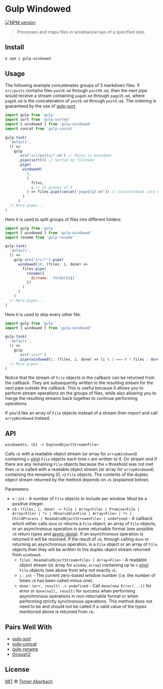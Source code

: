# Gulp Windowed

[![NPM version](https://img.shields.io/npm/v/gulp-windowed.svg)](https://www.npmjs.com/package/gulp-windowed)

> Processes and maps files in windows/arrays of a specified size.

## Install

```sh
$ npm i gulp-windowed
```

## Usage

The following example concatenates groups of 5 markdown files. If `src/posts` contains files `post0.md` through `post99.md`, then the next pipe would receive a stream containing `page0.md` through `page19.md`, where `page0.md` is the concatenation of `post0.md` through `post4.md`. The ordering is guaranteed by the use of [gulp-sort](https://www.npmjs.com/package/gulp-sort).

```js
import gulp from 'gulp'
import sort from 'gulp-sorted'
import { windowed } from 'gulp-windowed'
import concat from 'gulp-concat'

gulp.task(
  'default',
  () =>
    gulp
      .src('src/posts/*.md') // Posts in markdown
      .pipe(sort()) // Sorted by filename
      .pipe(
        windowed(
          5,
          (
            files,
            i // In groups of 5
          ) => files.pipe(concat(`page${i}.md`)) // Concatenated into one page where 'i' is the window number
        )
      )
  // More pipes...
)
```

Here it is used to split groups of files into different folders:

```js
import gulp from 'gulp'
import { windowed } from 'gulp-windowed'
import rename from 'gulp-rename'

gulp.task(
  'default',
  () =>
    gulp.src('src/*').pipe(
      windowed(10, (files, i, done) =>
        files.pipe(
          rename({
            dirname: `folder${i}`
          })
        )
      )
    )
  // More pipes...
)
```

Here it is used to skip every other file:

```js
import gulp from 'gulp'
import { windowed } from 'gulp-windowed'

gulp.task(
  'default',
  () =>
    gulp
      .src('src/*')
      .pipe(windowed(1, (files, i, done) => (i % 2 === 0 ? files : done())))
  // More pipes...
)
```

Notice that the stream of `File` objects in the callback can be returned from the callback. They are subsequently written to the resulting stream for the next pipe _outside_ the callback. This is useful because it allows you to perform stream operations on the groups of files, while also allowing you to merge the resulting streams back together to continue performing operations.

If you'd like an array of `File` objects instead of a stream then import and call `arrayWindowed` instead.

## API

`windowed(n, cb) -> DuplexObjectStream<File>`

Calls `cb` with a readable object stream (or array for `arrayWindowed`) containing `n` [vinyl](https://www.npmjs.com/package/vinyl) `File` objects each time `n` are written to it. On stream end if there are any remaining `File` objects because the `n` threshold was not met then `cb` is called with a readable object stream (or array for `arrayWindowed`) containing the remaining [0, `n`) `File` objects. The contents of the duplex object stream returned by the method depends on `cb` (explained below).

Parameters:

- `n` : `int` - A number of `File` objects to include per window. Must be a positive integer.
- `cb` : `(files, i, done) -> File | Array<File> | Promise<File | Array<File> | *> | Observable<File | Array<File> | *> | ChildProcess | ReadableObjectStream<File> | undefined` - A callback which either calls `done` or returns a `File` object, an array of `File` objects, or an asynchronous operation in some returnable format (see possible `cb` return types and [async-done](https://www.npmjs.com/package/async-done)). If an asynchronous operation is returned it will be resolved. If the result of `cb`, through calling `done` or returning an asynchronous operation, is a `File` object or an array of `File` objects then they will be written to the duplex object stream returned from `windowed`.
  - `files` : `ReadableObjectStream<File> | Array<File>` - A readable object stream (or array for `window.array`) containing up to `n` [vinyl](https://www.npmjs.com/package/vinyl) `File` objects (see above from why not exactly `n`).
  - `i` : `int` - The current zero-based window number (i.e. the number of times `cb` has been called minus one).
  - `done` : `(err, result) -> undefined` - Call `done(new Error(...))` for error or `done(null, result)` for success when performing asynchronous operations in non-returnable format or when performing strictly synchronous operations. This method does not need to be and should not be called if a valid value of the types mentioned above is returned from `cb`.

## Pairs Well With

- [gulp-sort](https://www.npmjs.com/package/gulp-sort)
- [gulp-concat](https://www.npmjs.com/package/gulp-concat)
- [gulp-rename](https://www.npmjs.com/package/gulp-rename)
- [through2](https://www.npmjs.com/package/through2)

## License

[MIT](https://github.com/TomerAberbach/gulp-windowed/blob/main/license) © [Tomer Aberbach](https://github.com/TomerAberbach)
